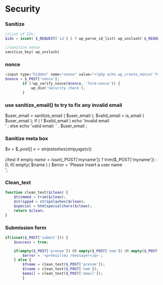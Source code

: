 # Security

### Sanitize
```php
//List of Ids:
$ids = isset( $_REQUEST['id'] ) ? wp_parse_id_list( wp_unslash( $_REQUEST['id'] ) ) : array(); // WPCS: Input var ok.

//sanitize nonce
sanitize_key( wp_unslash(

```
### nonce 
```php
<input type="hidden" name="nonce" value="<?php echo wp_create_nonce('form-nonce') ?>" />     
$nonce = $_POST['nonce'];
        if (!wp_verify_nonce($nonce, 'form-nonce')) {
            wp_die('Security check');
        }
```

### use sanitize_email() to try to fix any invalid email 
$user_email = sanitize_email ( $user_email ); 
$valid_email = is_email ( $user_email ); 
if ( ! $valid_email ) echo 'invalid email<br />' ;
 else 
echo 'valid email: ' . $user_email ;

### Sanitize meta box 
$v = $_post[] 
$v = stripslashes(strip_tags($v)) 

//test if empty
    $name =  isset($_POST['myname']) ? trim($_POST['myname']) : 0;
    if( empty( $name ) ) $error = 'Please insert a user name<br>';

### Clean_text
```php
function clean_text($clean) {
    $trimmed = trim($clean);
    $stripped = stripslashes($clean);
    $special = htmlspecialchars($clean);
    return $clean;
}
```
    
### Submission form
```php
if(isset($_POST['submit'])) {
    $success = true;

    if(empty($_POST['prenom']) OR empty($_POST['nom']) OR empty($_POST['email'])) {
        $error = '<p>Veuillez réessayer</p>';
    } else {
        $fname = clean_text($_POST['prenom']);
        $lname = clean_text($_POST['nom']);
        $email = clean_text($_POST['email']);
        }
 ```
